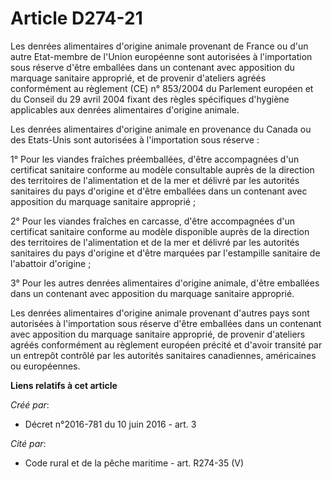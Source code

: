 # Article D274-21

Les denrées alimentaires d'origine animale provenant de France ou d'un autre Etat-membre de l'Union européenne sont
autorisées à l'importation sous réserve d'être emballées dans un contenant avec apposition du marquage sanitaire approprié,
et de provenir d'ateliers agréés conformément au règlement (CE) n° 853/2004 du Parlement européen et du Conseil du 29 avril
2004 fixant des règles spécifiques d'hygiène applicables aux denrées alimentaires d'origine animale.

Les denrées alimentaires d'origine animale en provenance du Canada ou des Etats-Unis sont autorisées à l'importation sous
réserve :

1° Pour les viandes fraîches préemballées, d'être accompagnées d'un certificat sanitaire conforme au modèle consultable
auprès de la direction des territoires de l'alimentation et de la mer et délivré par les autorités sanitaires du pays
d'origine et d'être emballées dans un contenant avec apposition du marquage sanitaire approprié ;

2° Pour les viandes fraîches en carcasse, d'être accompagnées d'un certificat sanitaire conforme au modèle disponible auprès
de la direction des territoires de l'alimentation et de la mer et délivré par les autorités sanitaires du pays d'origine et
d'être marquées par l'estampille sanitaire de l'abattoir d'origine ;

3° Pour les autres denrées alimentaires d'origine animale, d'être emballées dans un contenant avec apposition du marquage
sanitaire approprié.

Les denrées alimentaires d'origine animale provenant d'autres pays sont autorisées à l'importation sous réserve d'être
emballées dans un contenant avec apposition du marquage sanitaire approprié, de provenir d'ateliers agréés conformément au
règlement européen précité et d'avoir transité par un entrepôt contrôlé par les autorités sanitaires canadiennes, américaines
ou européennes.

**Liens relatifs à cet article**

_Créé par_:

  - Décret n°2016-781 du 10 juin 2016 - art. 3

_Cité par_:

  - Code rural et de la pêche maritime - art. R274-35 (V)
